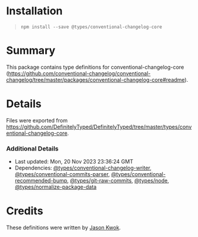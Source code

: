 # Installation
> `npm install --save @types/conventional-changelog-core`

# Summary
This package contains type definitions for conventional-changelog-core (https://github.com/conventional-changelog/conventional-changelog/tree/master/packages/conventional-changelog-core#readme).

# Details
Files were exported from https://github.com/DefinitelyTyped/DefinitelyTyped/tree/master/types/conventional-changelog-core.

### Additional Details
 * Last updated: Mon, 20 Nov 2023 23:36:24 GMT
 * Dependencies: [@types/conventional-changelog-writer](https://npmjs.com/package/@types/conventional-changelog-writer), [@types/conventional-commits-parser](https://npmjs.com/package/@types/conventional-commits-parser), [@types/conventional-recommended-bump](https://npmjs.com/package/@types/conventional-recommended-bump), [@types/git-raw-commits](https://npmjs.com/package/@types/git-raw-commits), [@types/node](https://npmjs.com/package/@types/node), [@types/normalize-package-data](https://npmjs.com/package/@types/normalize-package-data)

# Credits
These definitions were written by [Jason Kwok](https://github.com/JasonHK).
